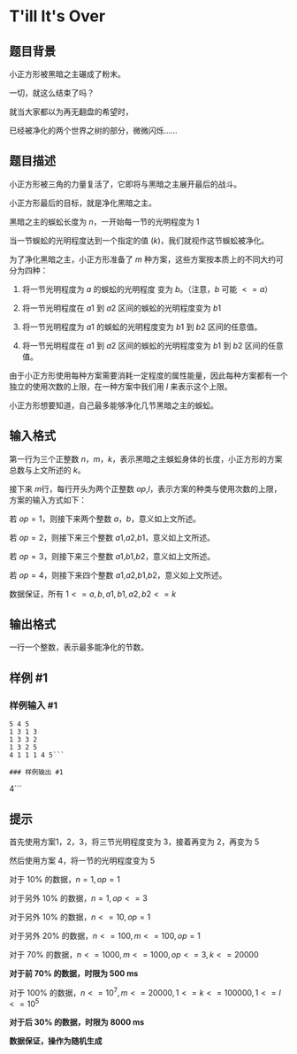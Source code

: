 # T'ill It's Over

## 题目背景

小正方形被黑暗之主碾成了粉末。

一切，就这么结束了吗？

就当大家都以为再无翻盘的希望时，

已经被净化的两个世界之树的部分，微微闪烁……

## 题目描述

小正方形被三角的力量复活了，它即将与黑暗之主展开最后的战斗。

小正方形最后的目标，就是净化黑暗之主。

黑暗之主的蜈蚣长度为 $n$，一开始每一节的光明程度为 $1$

当一节蜈蚣的光明程度达到一个指定的值 ($k$)，我们就视作这节蜈蚣被净化。

为了净化黑暗之主，小正方形准备了 $m$ 种方案，这些方案按本质上的不同大约可分为四种：

1. 将一节光明程度为 $a$ 的蜈蚣的光明程度 变为 $b$。（注意，$b$ 可能 $<=a$）

2. 将一节光明程度在 $a1$ 到 $a2$ 区间的蜈蚣的光明程度变为 $b1$

3. 将一节光明程度为 $a1$ 的蜈蚣的光明程度变为 $b1$ 到 $b2$ 区间的任意值。

4. 将一节光明程度在 $a1$ 到 $a2$ 区间的蜈蚣的光明程度变为 $b1$ 到 $b2$ 区间的任意值。

由于小正方形使用每种方案需要消耗一定程度的属性能量，因此每种方案都有一个独立的使用次数的上限，在一种方案中我们用 $l$ 来表示这个上限。

小正方形想要知道，自己最多能够净化几节黑暗之主的蜈蚣。

## 输入格式

第一行为三个正整数 $n$，$m$，$k$，表示黑暗之主蜈蚣身体的长度，小正方形的方案总数与上文所述的 $k$。

接下来 $m$行，每行开头为两个正整数 $op$,$l$，表示方案的种类与使用次数的上限，方案的输入方式如下：

若 $op = 1$，则接下来两个整数 $a$，$b$，意义如上文所述。

若 $op = 2$，则接下来三个整数 $a1$,$a2$,$b1$，意义如上文所述。

若 $op = 3$，则接下来三个整数 $a1$,$b1$,$b2$，意义如上文所述。

若 $op = 4$，则接下来四个整数 $a1$,$a2$,$b1$,$b2$，意义如上文所述。

数据保证，所有 $1 <= a,b,a1,b1,a2,b2 <= k$

## 输出格式

一行一个整数，表示最多能净化的节数。

## 样例 #1

### 样例输入 #1
```
5 4 5
1 3 1 3
1 3 3 2
1 3 2 5
4 1 1 1 4 5```

### 样例输出 #1

```
4```

## 提示

首先使用方案1，2，3，将三节光明程度变为 $3$，接着再变为 $2$，再变为 $5$

然后使用方案 4，将一节的光明程度变为 $5$

对于 $10\%$ 的数据，$n = 1,op = 1$

对于另外 $10\%$ 的数据，$n = 1,op <= 3$

对于另外 $10\%$ 的数据，$n <= 10,op = 1$

对于另外 $20\%$ 的数据，$n <= 100,m <= 100,op = 1$

对于 $70\%$ 的数据，$n  <= 1000,m <= 1000,op <= 3,k <= 20000$

**对于前 $70\%$ 的数据，时限为 $500$ ms**

对于 $100\%$ 的数据，$n <= 10^7,m <= 20000,1 <= k <= 100000,1 <= l <= 10^5$

**对于后 $30\%$ 的数据，时限为 $8000$ ms**

**数据保证，操作为随机生成**
